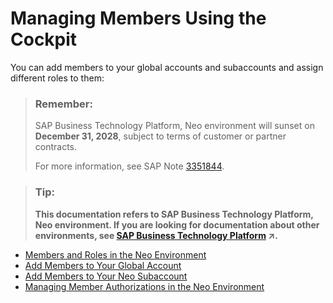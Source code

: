 <!-- loioa6cdfd2eedf446f5956aeea385674c08 -->

# Managing Members Using the Cockpit

You can add members to your global accounts and subaccounts and assign different roles to them:

> ### Remember:  
> SAP Business Technology Platform, Neo environment will sunset on **December 31, 2028**, subject to terms of customer or partner contracts.
> 
> For more information, see SAP Note [3351844](https://launchpad.support.sap.com/#/notes/3351844).

> ### Tip:  
> **This documentation refers to SAP Business Technology Platform, Neo environment. If you are looking for documentation about other environments, see [SAP Business Technology Platform](https://help.sap.com/viewer/65de2977205c403bbc107264b8eccf4b/Cloud/en-US/6a2c1ab5a31b4ed9a2ce17a5329e1dd8.html "SAP Business Technology Platform (SAP BTP) is an integrated offering comprised of four technology portfolios: database and data management, application development and integration, analytics, and intelligent technologies. The platform offers users the ability to turn data into business value, compose end-to-end business processes, and build and extend SAP applications quickly.") :arrow_upper_right:.**

-   [Members and Roles in the Neo Environment](members-and-roles-in-the-neo-environment-5414d4e.md)
-   [Add Members to Your Global Account](add-members-to-your-global-account-528405a.md)
-   [Add Members to Your Neo Subaccount](add-members-to-your-neo-subaccount-a253570.md)
-   [Managing Member Authorizations in the Neo Environment](managing-member-authorizations-in-the-neo-environment-a1ab5c4.md)

